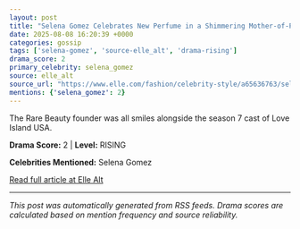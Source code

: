 ```yaml
---
layout: post
title: "Selena Gomez Celebrates New Perfume in a Shimmering Mother-of-Pearl Gown"""
date: 2025-08-08 16:20:39 +0000
categories: gossip
tags: ['selena-gomez', 'source-elle_alt', 'drama-rising']
drama_score: 2
primary_celebrity: selena_gomez
source: elle_alt
source_url: "https://www.elle.com/fashion/celebrity-style/a65636763/selena-gomez-love-island-usa-rare-beauty-event-photos/"""
mentions: {'selena_gomez': 2}
---
```


The Rare Beauty founder was all smiles alongside the season 7 cast of Love Island USA.

**Drama Score:** 2 | **Level:** RISING

**Celebrities Mentioned:** Selena Gomez

[Read full article at Elle Alt](https://www.elle.com/fashion/celebrity-style/a65636763/selena-gomez-love-island-usa-rare-beauty-event-photos/)

---
*This post was automatically generated from RSS feeds. Drama scores are calculated based on mention frequency and source reliability.*
